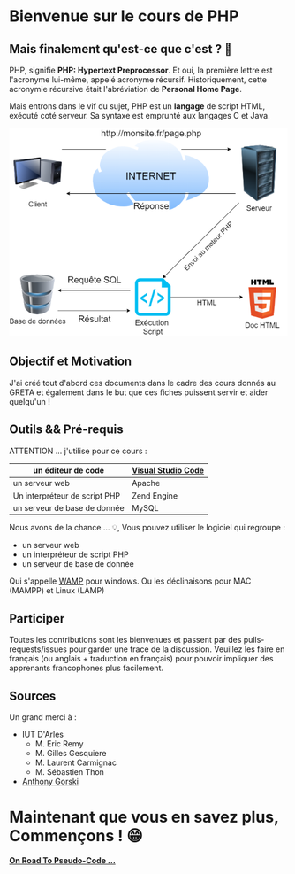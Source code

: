# Bienvenue sur le cours de PHP

## Mais finalement qu'est-ce que c'est ? 🤔

PHP, signifie **PHP: Hypertext Preprocessor**. Et oui, la première lettre est l'acronyme lui-même, appelé acronyme récursif. Historiquement, cette acronymie récursive était l'abréviation de **Personal Home Page**.

Mais entrons dans le vif du sujet, PHP est un **langage** de script HTML, exécuté coté serveur. Sa syntaxe est emprunté aux langages C et Java.

![Fonctionnement d'un script PHP](resources/php.png)

## Objectif et Motivation

J'ai créé tout d'abord ces documents dans le cadre des cours donnés au GRETA et également dans le but que ces fiches puissent servir et aider quelqu'un !

## Outils && Pré-requis

ATTENTION ... j'utilise pour ce cours :

| un éditeur de code            | [Visual Studio Code](https://code.visualstudio.com) |
| ----------------------------- | --------------------------------------------------- |
| un serveur web                | Apache                                              |
| Un interpréteur de script PHP | Zend Engine                                         |
| un serveur de base de donnée  | MySQL                                               |

Nous avons de la chance ... 💡, Vous pouvez utiliser le logiciel qui regroupe :

- un serveur web
- un interpréteur de script PHP
- un serveur de base de donnée 

Qui s'appelle [WAMP](https://www.wampserver.com) pour windows. Ou les déclinaisons pour MAC (MAMPP) et Linux (LAMP)

## Participer

Toutes les contributions sont les bienvenues et passent par des pulls-requests/issues pour garder une trace de la discussion. Veuillez les faire en français (ou anglais + traduction en français) pour pouvoir impliquer des apprenants francophones plus facilement.

## Sources

Un grand merci à :

- IUT D'Arles
  - M. Eric Remy
  - M. Gilles Gesquiere
  - M. Laurent Carmignac
  - M. Sébastien Thon
- [Anthony Gorski](https://github.com/GorskiAnthony)

# Maintenant que vous en savez plus, Commençons ! 😁

**[On Road To Pseudo-Code ...](./OnTheRoad/README.md)**
